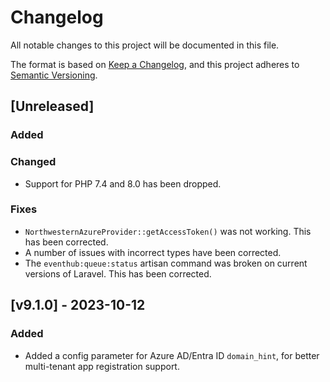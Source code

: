 # Changelog

All notable changes to this project will be documented in this file.

The format is based on [Keep a Changelog](https://keepachangelog.com/en/1.0.0/),
and this project adheres to [Semantic Versioning](https://semver.org/spec/v2.0.0.html).

## [Unreleased]
### Added


### Changed
- Support for PHP 7.4 and 8.0 has been dropped.

### Fixes
- `NorthwesternAzureProvider::getAccessToken()` was not working. This has been corrected.
- A number of issues with incorrect types have been corrected.
- The `eventhub:queue:status` artisan command was broken on current versions of Laravel. This has been corrected. 

## [v9.1.0] - 2023-10-12

### Added
- Added a config parameter for Azure AD/Entra ID `domain_hint`, for better multi-tenant app registration support.